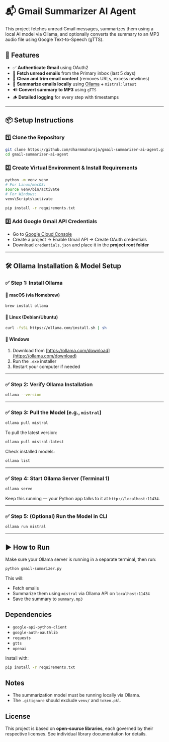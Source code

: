 
# 📬 Gmail Summarizer AI Agent

This project fetches unread Gmail messages, summarizes them using a local AI model via Ollama, and optionally converts the summary to an MP3 audio file using Google Text-to-Speech (gTTS).



## 🚀 Features

- ✅ **Authenticate Gmail** using OAuth2
- 📩 **Fetch unread emails** from the Primary inbox (last 5 days)
- 🧹 **Clean and trim email content** (removes URLs, excess newlines)
- 🧠 **Summarize emails locally** using [Ollama](https://ollama.com) + `mistral:latest`
- 🔊 **Convert summary to MP3** using `gTTS`
- 🪵 **Detailed logging** for every step with timestamps

---

## 📦 Setup Instructions

### 1️⃣ Clone the Repository

```bash
git clone https://github.com/dharmmaharaja/gmail-summarizer-ai-agent.git
cd gmail-summarizer-ai-agent
````

### 2️⃣ Create Virtual Environment & Install Requirements

```bash
python -m venv venv
# For Linux/macOS:
source venv/bin/activate
# For Windows:
venv\Scripts\activate

pip install -r requirements.txt
```

### 3️⃣ Add Google Gmail API Credentials

* Go to [Google Cloud Console](https://console.cloud.google.com/)
* Create a project → Enable Gmail API → Create OAuth credentials
* Download `credentials.json` and place it in the **project root folder**

---

## 🛠️ Ollama Installation & Model Setup

### ✅ Step 1: Install Ollama

#### 🔵 macOS (via Homebrew)

```bash
brew install ollama
```

#### 🔵 Linux (Debian/Ubuntu)

```bash
curl -fsSL https://ollama.com/install.sh | sh
```

#### 🔵 Windows

1. Download from [https://ollama.com/download](https://ollama.com/download)
2. Run the `.exe` installer
3. Restart your computer if needed

---

### ✅ Step 2: Verify Ollama Installation

```bash
ollama --version
```

---

### ✅ Step 3: Pull the Model (e.g., `mistral`)

```bash
ollama pull mistral
```

To pull the latest version:

```bash
ollama pull mistral:latest
```

Check installed models:

```bash
ollama list
```

---

### ✅ Step 4: Start Ollama Server (Terminal 1)

```bash
ollama serve
```

Keep this running — your Python app talks to it at `http://localhost:11434`.

---

### ✅ Step 5: (Optional) Run the Model in CLI

```bash
ollama run mistral
```

---

## ▶️ How to Run

Make sure your Ollama server is running in a separate terminal, then run:

```bash
python gmail-summrizer.py
```

This will:
- Fetch emails
- Summarize them using `mistral` via Ollama API on `localhost:11434`
- Save the summary to `summary.mp3`

## Dependencies

- `google-api-python-client`
- `google-auth-oauthlib`
- `requests`
- `gtts`
- `openai`

Install with:

```bash
pip install -r requirements.txt
```

## Notes

- The summarization model must be running locally via Ollama.
- The `.gitignore` should exclude `venv/` and `token.pkl`.

## License

This project is based on **open-source libraries**, each governed by their respective licenses. See individual library documentation for details.
